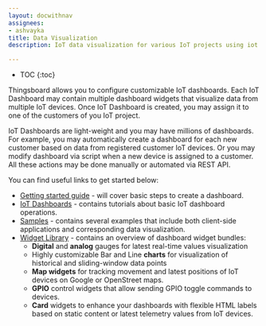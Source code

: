 ```yaml
---
layout: docwithnav
assignees:
- ashvayka
title: Data Visualization
description: IoT data visualization for various IoT projects using iot dashboards, dashboard widgets and real-time charts 

---
```


* TOC
{:toc}

Thingsboard allows you to configure customizable IoT dashboards. 
Each IoT Dashboard may contain multiple dashboard widgets that visualize data from multiple IoT devices.
Once IoT Dashboard is created, you may assign it to one of the customers of you IoT project.
 
IoT Dashboards are light-weight and you may have millions of dashboards. 
For example, you may automatically create a dashboard for each new customer based on data from registered customer IoT devices. 
Or you may modify dashboard via script when a new device is assigned to a customer. All these actions may be done manually or automated via REST API.

You can find useful links to get started below:

 - [Getting started guide](/docs/getting-started-guides/helloworld/) - will cover basic steps to create a dashboard.
 - [IoT Dashboards](/docs/user-guide/ui/dashboards/) - contains tutorials about basic IoT dashboard operations.
 - [Samples](/docs/samples/) - contains several examples that include both client-side applications and corresponding data visualization.
 - [Widget Library](/docs/user-guide/ui/widget-library/) - contains an overview of dashboard widget bundles:
   - **Digital** and **analog** gauges for latest real-time values visualization 
   - Highly customizable Bar and Line **charts** for visualization of historical and sliding-window data points  
   - **Map widgets** for tracking movement and latest positions of IoT devices on Google or OpenStreet maps.
   - **GPIO** control widgets that allow sending GPIO toggle commands to devices.
   - **Card** widgets to enhance your dashboards with flexible HTML labels based on static content or latest telemetry values from IoT devices. 